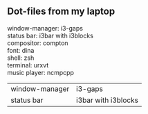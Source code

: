 ## Dot-files from my laptop

window-manager: i3-gaps<br />
status bar: i3bar with i3blocks<br />
compositor: compton<br />
font: dina<br />
shell: zsh<br />
terminal: urxvt<br />
music player: ncmpcpp<br />

<table border="0">
<tr>
<td>window-manager</td>
<td>i3-gaps</td>
</tr>
<tr>
<td>status bar</td>
<td>i3bar with i3blocks</td>
</tr>
</table>

